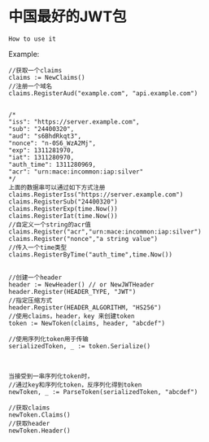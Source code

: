 # 中国最好的JWT包

    How to use it

Example:

    //获取一个claims
    claims := NewClaims()
    //注册一个域名
	claims.RegisterAud("example.com", "api.example.com")


    /*
    "iss": "https://server.example.com",
    "sub": "24400320",
    "aud": "s6BhdRkqt3",
    "nonce": "n-0S6_WzA2Mj",
    "exp": 1311281970,
    "iat": 1311280970,
    "auth_time": 1311280969,
    "acr": "urn:mace:incommon:iap:silver"
    */
    上面的数据串可以通过如下方式注册
	claims.RegisterIss("https://server.example.com")
	claims.RegisterSub("24400320")
	claims.RegisterExp(time.Now())
	claims.RegisterIat(time.Now())
	//自定义一个string的acr值
	claims.Register("acr","urn:mace:incommon:iap:silver")
	claims.Register("nonce","a string value")
	//传入一个time类型
	claims.RegisterByTime("auth_time",time.Now())


	//创建一个header
	header := NewHeader() // or NewJWTHeader
	header.Register(HEADER_TYPE, "JWT")
	//指定压缩方式
	header.Register(HEADER_ALGORITHM, "HS256")
	//使用claims，header，key 来创建token
	token := NewToken(claims, header, "abcdef")

    //使用序列化token用于传输
	serializedToken, _ := token.Serialize()



    当接受到一串序列化token时，
	//通过key和序列化token，反序列化得到token
	newToken, _ := ParseToken(serializedToken, "abcdef")

    //获取claims
	newToken.Claims()
	//获取header
	newToken.Header()
